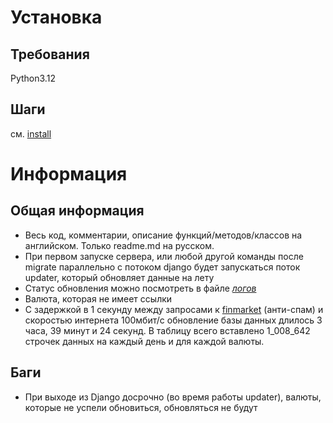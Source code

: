 # Установка
## Требования
Python3.12
## Шаги
см. [install](install)
# Информация
## Общая информация
- Весь код, комментарии, описание функций/методов/классов на английском. Только readme.md на русском.
- При первом запуске сервера, или любой другой команды после migrate параллельно с потоком django будет запускаться поток updater, который обновляет данные на лету
- Статус обновления можно посмотреть в файле *[логов](currencys/logging/log.log)*
- Валюта, которая не имеет ссылки
- С задержкой в 1 секунду между запросами к [finmarket](https://www.finmarket.ru) (анти-спам) и скоростью интернета 100мбит/с обновление базы данных длилось 3 часа, 39 минут и 24 секунд. В таблицу всего вставлено 1_008_642 строчек данных на каждый день и для каждой валюты.
## Баги
- При выходе из Django досрочно (во время работы updater), валюты, которые не успели обновиться, обновляться не будут
